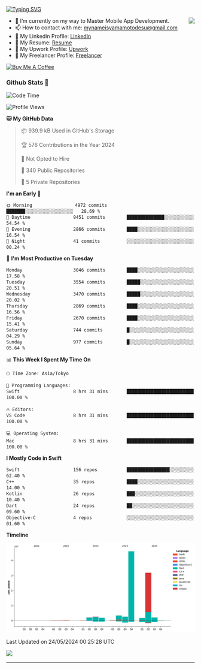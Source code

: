 
[![Typing SVG](https://readme-typing-svg.demolab.com/?lines=Thank+You+For+Visiting!!;You+Are+Welcome✨;I+am+Kyo+Yamamoto;Mobile+Developer)](https://git.io/typing-svg)
<p>
<img align="right" src="https://media.giphy.com/media/26ufdb3cYKwbRtYVW/giphy.gif" style="max-width:100%;" height="150px">

- 🌱 I’m currently on my way to Master Mobile App Development.
- 📫 How to contact with me: mynameisyamamotodesu@gmail.com
- 🔗 My Linkedin Profile: [Linkedin](https://www.linkedin.com/in/kyo-yamamoto-a2ab50239)
- 🔗 My Resume: [Resume](https://www.kickresume.com/cv/rNok4e/)
- 🔗 My Upwork Profile: [Upwork](https://www.upwork.com/freelancers/~01aa9115102bb4af25)
- 🔗 My Freelancer Profile: [Freelancer](https://www.freelancer.com/u/yamamotodesu)

<a href="https://www.buymeacoffee.com/kyoyamamoto" target="_blank"><img src="https://cdn.buymeacoffee.com/buttons/default-orange.png" alt="Buy Me A Coffee" height="41" width="174"></a>

### Github Stats 🥇 
<!--START_SECTION:waka-->
![Code Time](http://img.shields.io/badge/Code%20Time-703%20hrs%2051%20mins-blue)

![Profile Views](http://img.shields.io/badge/Profile%20Views-1-blue)

**🐱 My GitHub Data** 

> 📦 939.9 kB Used in GitHub's Storage 
 > 
> 🏆 576 Contributions in the Year 2024
 > 
> 🚫 Not Opted to Hire
 > 
> 📜 340 Public Repositories 
 > 
> 🔑 5 Private Repositories 
 > 
**I'm an Early 🐤** 

```text
🌞 Morning                4972 commits        ███████░░░░░░░░░░░░░░░░░░   28.69 % 
🌆 Daytime                9451 commits        ██████████████░░░░░░░░░░░   54.54 % 
🌃 Evening                2866 commits        ████░░░░░░░░░░░░░░░░░░░░░   16.54 % 
🌙 Night                  41 commits          ░░░░░░░░░░░░░░░░░░░░░░░░░   00.24 % 
```
📅 **I'm Most Productive on Tuesday** 

```text
Monday                   3046 commits        ████░░░░░░░░░░░░░░░░░░░░░   17.58 % 
Tuesday                  3554 commits        █████░░░░░░░░░░░░░░░░░░░░   20.51 % 
Wednesday                3470 commits        █████░░░░░░░░░░░░░░░░░░░░   20.02 % 
Thursday                 2869 commits        ████░░░░░░░░░░░░░░░░░░░░░   16.56 % 
Friday                   2670 commits        ████░░░░░░░░░░░░░░░░░░░░░   15.41 % 
Saturday                 744 commits         █░░░░░░░░░░░░░░░░░░░░░░░░   04.29 % 
Sunday                   977 commits         █░░░░░░░░░░░░░░░░░░░░░░░░   05.64 % 
```


📊 **This Week I Spent My Time On** 

```text
🕑︎ Time Zone: Asia/Tokyo

💬 Programming Languages: 
Swift                    8 hrs 31 mins       █████████████████████████   100.00 % 

🔥 Editors: 
VS Code                  8 hrs 31 mins       █████████████████████████   100.00 % 

💻 Operating System: 
Mac                      8 hrs 31 mins       █████████████████████████   100.00 % 
```

**I Mostly Code in Swift** 

```text
Swift                    156 repos           ████████████████░░░░░░░░░   62.40 % 
C++                      35 repos            ████░░░░░░░░░░░░░░░░░░░░░   14.00 % 
Kotlin                   26 repos            ███░░░░░░░░░░░░░░░░░░░░░░   10.40 % 
Dart                     24 repos            ██░░░░░░░░░░░░░░░░░░░░░░░   09.60 % 
Objective-C              4 repos             ░░░░░░░░░░░░░░░░░░░░░░░░░   01.60 % 
```



**Timeline**

![Lines of Code chart](https://raw.githubusercontent.com/YamamotoDesu/YamamotoDesu/main/assets/bar_graph.png)


 Last Updated on 24/05/2024 00:25:28 UTC
<!--END_SECTION:waka-->

![](https://github-profile-summary-cards.vercel.app/api/cards/profile-details?username=YamamotoDesu&theme=vue)

----
